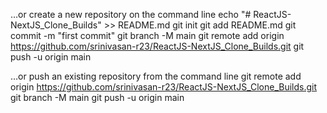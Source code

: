 …or create a new repository on the command line
echo "# ReactJS-NextJS_Clone_Builds" >> README.md
git init
git add README.md
git commit -m "first commit"
git branch -M main
git remote add origin https://github.com/srinivasan-r23/ReactJS-NextJS_Clone_Builds.git
git push -u origin main

…or push an existing repository from the command line
git remote add origin https://github.com/srinivasan-r23/ReactJS-NextJS_Clone_Builds.git
git branch -M main
git push -u origin main
